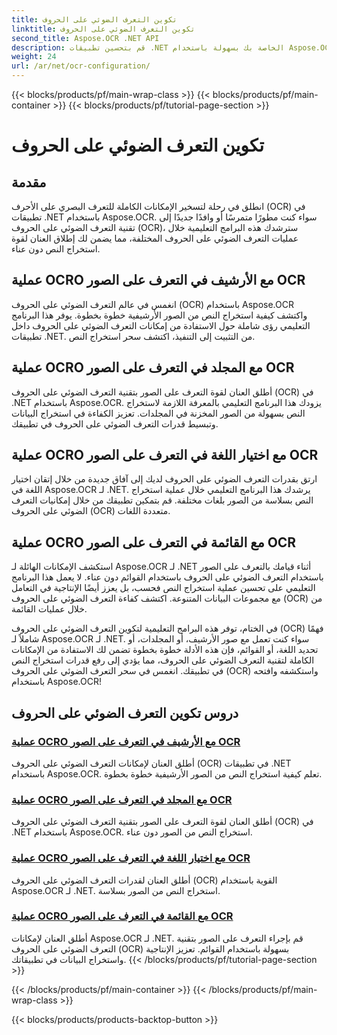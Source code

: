 ```yaml
---
title: تكوين التعرف الضوئي على الحروف
linktitle: تكوين التعرف الضوئي على الحروف
second_title: Aspose.OCR .NET API
description: قم بتحسين تطبيقات .NET الخاصة بك بسهولة باستخدام Aspose.OCR. استكشف البرامج التعليمية لتكوين التعرف الضوئي على الحروف، بما في ذلك عمليات الأرشيف والمجلد واختيار اللغة والقائمة.
weight: 24
url: /ar/net/ocr-configuration/
---
```


{{< blocks/products/pf/main-wrap-class >}}
{{< blocks/products/pf/main-container >}}
{{< blocks/products/pf/tutorial-page-section >}}

# تكوين التعرف الضوئي على الحروف

## مقدمة

انطلق في رحلة لتسخير الإمكانات الكاملة للتعرف البصري على الأحرف (OCR) في تطبيقات .NET باستخدام Aspose.OCR. سواء كنت مطورًا متمرسًا أو وافدًا جديدًا إلى تقنية التعرف الضوئي على الحروف (OCR)، سترشدك هذه البرامج التعليمية خلال عمليات التعرف الضوئي على الحروف المختلفة، مما يضمن لك إطلاق العنان لقوة استخراج النص دون عناء.

## عملية OCRO مع الأرشيف في التعرف على الصور OCR
انغمس في عالم التعرف الضوئي على الحروف (OCR) باستخدام Aspose.OCR واكتشف كيفية استخراج النص من الصور الأرشيفية خطوة بخطوة. يوفر هذا البرنامج التعليمي رؤى شاملة حول الاستفادة من إمكانات التعرف الضوئي على الحروف داخل تطبيقات .NET. من التثبيت إلى التنفيذ، اكتشف سحر استخراج النص.

## عملية OCRO مع المجلد في التعرف على الصور OCR
أطلق العنان لقوة التعرف على الصور بتقنية التعرف الضوئي على الحروف (OCR) في .NET باستخدام Aspose.OCR. يزودك هذا البرنامج التعليمي بالمعرفة اللازمة لاستخراج النص بسهولة من الصور المخزنة في المجلدات. تعزيز الكفاءة في استخراج البيانات وتبسيط قدرات التعرف الضوئي على الحروف في تطبيقك.

## عملية OCRO مع اختيار اللغة في التعرف على الصور OCR
ارتق بقدرات التعرف الضوئي على الحروف لديك إلى آفاق جديدة من خلال إتقان اختيار اللغة في Aspose.OCR لـ .NET. يرشدك هذا البرنامج التعليمي خلال عملية استخراج النص بسلاسة من الصور بلغات مختلفة. قم بتمكين تطبيقك من خلال إمكانيات التعرف الضوئي على الحروف (OCR) متعددة اللغات.

## عملية OCRO مع القائمة في التعرف على الصور OCR
استكشف الإمكانات الهائلة لـ Aspose.OCR لـ .NET أثناء قيامك بالتعرف على الصور باستخدام التعرف الضوئي على الحروف باستخدام القوائم دون عناء. لا يعمل هذا البرنامج التعليمي على تحسين عملية استخراج النص فحسب، بل يعزز أيضًا الإنتاجية في التعامل مع مجموعات البيانات المتنوعة. اكتشف كفاءة التعرف الضوئي على الحروف (OCR) من خلال عمليات القائمة.

في الختام، توفر هذه البرامج التعليمية لتكوين التعرف الضوئي على الحروف (OCR) فهمًا شاملاً لـ Aspose.OCR لـ .NET. سواء كنت تعمل مع صور الأرشيف، أو المجلدات، أو تحديد اللغة، أو القوائم، فإن هذه الأدلة خطوة بخطوة تضمن لك الاستفادة من الإمكانات الكاملة لتقنية التعرف الضوئي على الحروف، مما يؤدي إلى رفع قدرات استخراج النص في تطبيقك. انغمس في سحر التعرف الضوئي على الحروف (OCR) واستكشفه وافتحه باستخدام Aspose.OCR!
## دروس تكوين التعرف الضوئي على الحروف
### [عملية OCRO مع الأرشيف في التعرف على الصور OCR](./ocr-operation-with-archive/)
أطلق العنان لإمكانات التعرف الضوئي على الحروف (OCR) في تطبيقات .NET باستخدام Aspose.OCR. تعلم كيفية استخراج النص من الصور الأرشيفية خطوة بخطوة.
### [عملية OCRO مع المجلد في التعرف على الصور OCR](./ocr-operation-with-folder/)
أطلق العنان لقوة التعرف على الصور بتقنية التعرف الضوئي على الحروف (OCR) في .NET باستخدام Aspose.OCR. استخراج النص من الصور دون عناء.
### [عملية OCRO مع اختيار اللغة في التعرف على الصور OCR](./ocr-operation-with-language-selection/)
أطلق العنان لقدرات التعرف الضوئي على الحروف (OCR) القوية باستخدام Aspose.OCR لـ .NET. استخراج النص من الصور بسلاسة.
### [عملية OCRO مع القائمة في التعرف على الصور OCR](./ocr-operation-with-list/)
أطلق العنان لإمكانات Aspose.OCR لـ .NET. قم بإجراء التعرف على الصور بتقنية التعرف الضوئي على الحروف (OCR) بسهولة باستخدام القوائم. تعزيز الإنتاجية واستخراج البيانات في تطبيقاتك.
{{< /blocks/products/pf/tutorial-page-section >}}

{{< /blocks/products/pf/main-container >}}
{{< /blocks/products/pf/main-wrap-class >}}

{{< blocks/products/products-backtop-button >}}
